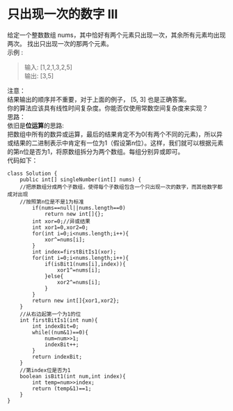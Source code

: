 # 只出现一次的数字 III
给定一个整数数组 nums，其中恰好有两个元素只出现一次，其余所有元素均出现两次。 找出只出现一次的那两个元素。  
示例 :
>输入: [1,2,1,3,2,5]  
输出: [3,5]  

注意：  
结果输出的顺序并不重要，对于上面的例子， [5, 3] 也是正确答案。  
你的算法应该具有线性时间复杂度。你能否仅使用常数空间复杂度来实现？  
思路：  
依旧是**位运算**的思路:  
把数组中所有的数异或运算，最后的结果肯定不为0(有两个不同的元素)，所以异或结果的二进制表示中肯定有一位为1（假设第n位）。这样，我们就可以根据元素的第n位是否为1，将原数组拆分为两个数组。每组分别异或即可。  
代码如下：
```
class Solution {
    public int[] singleNumber(int[] nums) {
    //把原数组分成两个子数组，使得每个子数组包含一个只出现一次的数字，而其他数字都成对出现
    //按照第n位是不是1为标准 
        if(nums==null||nums.length==0)
            return new int[]{};
        int xor=0;//异或结果
        int xor1=0,xor2=0;
        for(int i=0;i<nums.length;i++){
            xor^=nums[i];
        }
        int index=firstBitIs1(xor);
        for(int i=0;i<nums.length;i++){
            if(isBit1(nums[i],index)){
                xor1^=nums[i];
            }else{
                xor2^=nums[i];
            }
        }
        return new int[]{xor1,xor2};
    }
    //从右边起第一个为1的位
    int firstBitIs1(int num){
        int indexBit=0;
        while((num&1)==0){
            num=num>>1;
            indexBit++;
        }
        return indexBit;
    }
    //第index位是否为1
    boolean isBit1(int num,int index){
        int temp=num>>index;
        return (temp&1)==1;
    }
}
```

